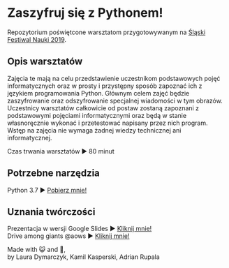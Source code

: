 # Zaszyfruj się z Pythonem!
Repozytorium poświętcone warsztatom przygotowywanym na [Śląski Festiwal Nauki 2019](http://slaskifestiwalnauki.pl). 

## Opis warsztatów
Zajęcia te mają na celu przedstawienie uczestnikom podstawowych pojęć informatycznych oraz w prosty i przystępny sposób zapoznać ich z językiem programowania Python. Głównym celem zajęć będzie zaszyfrowanie oraz odszyfrowanie specjalnej wiadomości w tym obrazów. Uczestnicy warsztatów całkowicie od postaw zostaną zapoznani z podstawowymi pojęciami informatycznymi oraz będą w stanie własnoręcznie wykonać i przetestować napisany przez nich program. Wstęp na zajęcia nie wymaga żadnej wiedzy technicznej ani informatycznej.

Czas trwania warsztatów ► 80 minut

## Potrzebne narzędzia
Python 3.7 ► [Pobierz mnie!](https://www.python.org/downloads/)

## Uznania twórczości
Prezentacja w wersji Google Slides ► [Kliknij mnie!](https://docs.google.com/presentation/d/1xxlsG3orE91Dpe0mdsJvSLgZIdIKAO_MSTxVStRzzGQ/edit?usp=sharing)  
Drive among giants @aows ► [Kliknij mnie!](https://unsplash.com/photos/FrSEEdYr418)


Made with 😺 and 💝,  
by Laura Dymarczyk, Kamil Kasperski, Adrian Rupala

